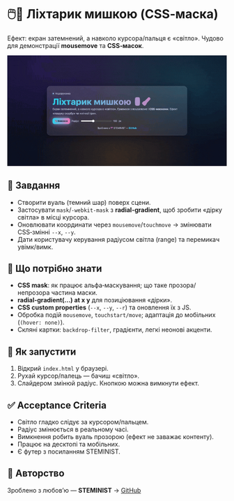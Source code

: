 # 🖱️🔦 Ліхтарик мишкою (CSS‑маска)

Ефект: екран затемнений, а навколо курсора/пальця є «світло». Чудово для демонстрації **mousemove** та **CSS‑масок**.

![demo ep003](./ep003.gif)

## 🎯 Завдання
- Створити вуаль (темний шар) поверх сцени.
- Застосувати `mask`/`-webkit-mask` з **radial-gradient**, щоб зробити «дірку світла» в місці курсора.
- Оновлювати координати через `mousemove`/`touchmove` → змінювати CSS‑змінні `--x`, `--y`.
- Дати користувачу керування радіусом світла (range) та перемикач увімк/вимк.

## 🧠 Що потрібно знати
- **CSS mask**: як працює альфа‑маскування; що таке прозора/непрозора частина маски.
- **radial-gradient(...) at x y** для позиціювання «дірки».
- **CSS custom properties** (`--x`, `--y`, `--r`) та оновлення їх з JS.
- Обробка подій `mousemove`, `touchstart/move`; адаптація до мобільних (`(hover: none)`).
- Скляні картки: `backdrop-filter`, градієнти, легкі неонові акценти.

## 🚀 Як запустити
1. Відкрий `index.html` у браузері.
2. Рухай курсор/палець — бачиш «світло».
3. Слайдером змінюй радіус. Кнопкою можна вимкнути ефект.

## ✅ Acceptance Criteria
- Світло гладко слідує за курсором/пальцем.
- Радіус змінюється в реальному часі.
- Вимкнення робить вуаль прозорою (ефект не заважає контенту).
- Працює на десктопі та мобільних.
- Є футер з посиланням STEMINIST.

## 💜 Авторство
Зроблено з любов’ю — **STEMINIST** → [GitHub](https://github.com/steminist-ua)
